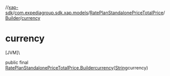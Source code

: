 //[xap-sdk](../../../../index.md)/[com.expediagroup.sdk.xap.models](../../index.md)/[RatePlanStandalonePriceTotalPrice](../index.md)/[Builder](index.md)/[currency](currency.md)

# currency

[JVM]\

public final [RatePlanStandalonePriceTotalPrice.Builder](index.md)[currency](currency.md)([String](https://docs.oracle.com/javase/8/docs/api/java/lang/String.html)currency)
